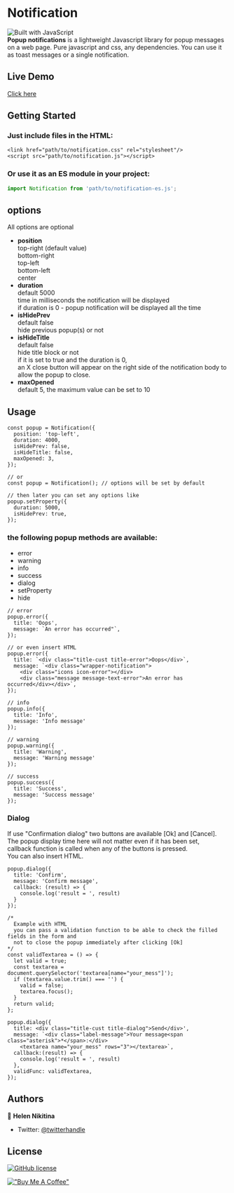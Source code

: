 # Notification
![Built with JavaScript](https://img.shields.io/badge/Built%20with-JavaScript-green?logo=javascript)\
**Popup notifications** is a lightweight Javascript library for popup messages on a web page. Pure javascript and css, any dependencies. You can use it as toast messages or a single notification.

## Live Demo
[Click here](https://amaterasusan.github.io/notification/)

## Getting Started
### Just include files in the HTML:
`<link href="path/to/notification.css" rel="stylesheet"/>`\
`<script src="path/to/notification.js"></script>`

### Or use it as an ES module in your project:
```javascript
import Notification from 'path/to/notification-es.js';
```

## options
All options are optional
* **position**\
    top-right (default value)\
    bottom-right\
    top-left\
    bottom-left\
    center
* **duration**\
    default 5000\
    time in milliseconds the notification will be displayed\
    if duration is 0 - popup notification will be displayed all the time
* **isHidePrev**\
    default false\
    hide previous popup(s) or not
* **isHideTitle**\
    default false\
    hide title block or not\
    if it is set to true and the duration is 0,\
    an X close button will appear on the right side of the notification body to allow the popup to close.
* **maxOpened**\
    default 5, the maximum value can be set to 10

## Usage
```
const popup = Notification({
  position: 'top-left',
  duration: 4000,
  isHidePrev: false,
  isHideTitle: false,
  maxOpened: 3,
});

// or
const popup = Notification(); // options will be set by default

// then later you can set any options like
popup.setProperty({
  duration: 5000,
  isHidePrev: true,
});
```

### the following popup methods are available:
* error
* warning
* info
* success
* dialog
* setProperty
* hide

```
// error
popup.error({
  title: 'Oops',
  message: `An error has occurred"`,
});

// or even insert HTML
popup.error({
  title: `<div class="title-cust title-error">Oops</div>`,
  message: `<div class="wrapper-notification">
    <div class="icons icon-error"></div>
    <div class="message message-text-error">An error has occurred</div></div>`,
});

// info
popup.info({
  title: 'Info',
  message: 'Info message'
});

// warning
popup.warning({
  title: 'Warning',
  message: 'Warning message'
});

// success
popup.success({
  title: 'Success',
  message: 'Success message'
});
```

### Dialog
If use "Confirmation dialog" two buttons are available [Ok] and [Cancel].\
The popup display time here will not matter even if it has been set,\
callback function is called when any of the buttons is pressed.\
You can also insert HTML.
```
popup.dialog({
  title: 'Confirm',
  message: 'Confirm message',
  callback: (result) => {
    console.log('result = ', result)
  }
});

/*
  Example with HTML
  you can pass a validation function to be able to check the filled fields in the form and
  not to close the popup immediately after clicking [Ok]
*/
const validTextarea = () => {
  let valid = true;
  const textarea = document.querySelector('textarea[name="your_mess"]');
  if (textarea.value.trim() === '') {
    valid = false;
    textarea.focus();
  }
  return valid;
};

popup.dialog({
  title: <div class="title-cust title-dialog">Send</div>',
  message: `<div class="label-message">Your message<span class="asterisk">*</span>:</div>
    <textarea name="your_mess" rows="3"></textarea>`,
  callback:(result) => {
    console.log('result = ', result)
  },
  validFunc: validTextarea,
});
```

## Authors

👤 **Helen Nikitina**

- Twitter: [@twitterhandle](https://twitter.com/@HelenNikit1ina )

## License
[![GitHub license](https://img.shields.io/github/license/Naereen/StrapDown.js.svg)](https://github.com/amaterasusan/notification/blob/master/LICENSE)

[!["Buy Me A Coffee"](https://www.buymeacoffee.com/assets/img/custom_images/orange_img.png)](https://www.buymeacoffee.com/amaterasu.san)
